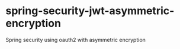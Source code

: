 # spring-security-jwt-asymmetric-encryption
Spring security using oauth2 with asymmetric encryption
